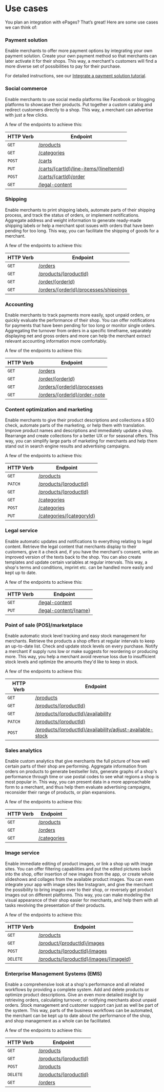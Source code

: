 # Use cases
You plan an integration with ePages?
That’s great!
Here are some use cases we can think of:

### Payment solution

Enable merchants to offer more payment options by integrating your own payment solution.
Create your own payment method so that merchants can later activate it for their shops.
This way, a merchant's customers will find a more diverse set of possibilities to pay for their purchase.</br>

For detailed instructions, see our [Integrate a payment solution tutorial](http://docs.beyondshop.cloud/#_integrate_a_payment_solution).

### Social commerce

Enable merchants to use social media platforms like Facebook or blogging platforms to showcase their products.
Put together a custom catalog and redirect customers directly to a shop.
This way, a merchant can advertise with just a few clicks.</br>

A few of the endpoints to achieve this:

| HTTP Verb | Endpoint
|---|---
|`GET` |[/products](https://beyond.docs.stoplight.io/beyond-rest-api/api-reference/products/products-list)
|`GET`| [/categories](https://beyond.docs.stoplight.io/beyond-rest-api/api-reference/categories/categories-list)
|`POST` |[/carts](https://beyond.docs.stoplight.io/beyond-rest-api/api-reference/carts/cart-create)
|`PUT` |[/carts/{cartId}/line-items/{lineItemId}](https://beyond.docs.stoplight.io/beyond-rest-api/api-reference/carts/cart-replace-line-item)
|`POST` |[/carts/{cartId}/order](https://beyond.docs.stoplight.io/beyond-rest-api/api-reference/carts/cart-order)
|`GET`|[/legal-content](https://beyond.docs.stoplight.io/beyond-rest-api/api-reference/legal-content/merchant-legal-content-list) 

### Shipping

Enable merchants to print shipping labels, automate parts of their shipping process, and track the status of orders, or implement notifications.
Aggregate address and weight information to generate ready-made shipping labels or help a merchant spot issues with orders that have been pending for too long.
This way, you can facilitate the shipping of goods for a merchant.</br>

A few of the endpoints to achieve this:

| HTTP Verb | Endpoint
|---|---
|`GET`|[/orders](https://beyond.docs.stoplight.io/beyond-rest-api/api-reference/orders/orders-list)
|`GET`|[/products/{productId}](https://beyond.docs.stoplight.io/beyond-rest-api/api-reference/products/product-get)
|`GET`|[/order/{orderId}](https://beyond.docs.stoplight.io/beyond-rest-api/api-reference/orders/order-get)
|`GET`|[/orders/{orderId}/processes/shippings](https://beyond.docs.stoplight.io/beyond-rest-api/api-reference/orders/get-shipping-processes) |`GET`|[/orders/{orderId}/processes/shippings/{shippingProcessId}](https://beyond.docs.stoplight.io/beyond-rest-api/api-reference/orders/get-shipping-process)

### Accounting

Enable merchants to track payments more easily, spot unpaid orders, or quickly evaluate the performance of their shop.
You can offer notifications for payments that have been pending for too long or monitor single orders. 
Aggregating the turnover from orders in a specific timeframe, separately displaying net and gross orders and more can help the merchant extract relevant accounting information more comfortably.</br>

A few of the endpoints to achieve this:

| HTTP Verb | Endpoint
|---|---
|`GET`|[/orders](https://beyond.docs.stoplight.io/beyond-rest-api/api-reference/orders/orders-list) 
|`GET`|[/order/{orderId}](https://beyond.docs.stoplight.io/beyond-rest-api/api-reference/orders/order-get)
|`GET`|[/orders/{orderId}/processes](https://beyond.docs.stoplight.io/beyond-rest-api/api-reference/orders/get-order-processes)
|`GET`|[/orders/{orderId}/order-note](https://beyond.docs.stoplight.io/beyond-rest-api/api-reference/orders/order-note-update)

### Content optimization and marketing

Enable merchants to give their product descriptions and collections a SEO check, automate parts of the marketing, or help them with translation.
Improve product names and descriptions and immediately update a shop.
Rearrange and create collections for a better UX or for seasonal offers.
This way, you can simplify large parts of marketing for merchants and help them stand out in search engine results and advertising campaigns.</br>

A few of the endpoints to achieve this:

| HTTP Verb | Endpoint
|---|---
|`GET`|[/products](https://beyond.docs.stoplight.io/beyond-rest-api/api-reference/products/products-list)
|`PATCH`|[/products/{productId}](https://beyond.docs.stoplight.io/beyond-rest-api/api-reference/products/product-patch-json)
|`GET`|[/products/{productId}](https://beyond.docs.stoplight.io/beyond-rest-api/api-reference/products/product-get)
|`GET`|[/categories](https://beyond.docs.stoplight.io/beyond-rest-api/api-reference/categories/categories-list)
|`POST`|[/categories](https://beyond.docs.stoplight.io/beyond-rest-api/api-reference/categories/category-create)
|`PUT`|[/categories/{categoryId}](https://beyond.docs.stoplight.io/beyond-rest-api/api-reference/categories/category-put)

### Legal service

Enable automatic updates and notifications to everything relating to legal content.
Retrieve the legal content that merchants display to their customers, give it a check and, if you have the merchant's consent, write an improved version of the texts back to the shop.
You can also create templates and update certain variables at regular intervals.
This way, a shop's terms and conditions, imprint etc. can be handled more easily and kept up to date. </br>

A few of the endpoints to achieve this:

| HTTP Verb | Endpoint
|---|---
|`GET`|[/legal-content](https://beyond.docs.stoplight.io/beyond-rest-api/api-reference/legal-content/merchant-legal-content-list)
|`PUT`|[/legal-content/{name}](https://beyond.docs.stoplight.io/beyond-rest-api/api-reference/legal-content/merchant-legal-content-edit)

### Point of sale (POS)/marketplace

Enable automatic stock level tracking and easy stock management for merchants.
Retrieve the products a shop offers at regular intervals to keep an up-to-date list.
Check and update stock levels on every purchase.
Notify a merchant if supply runs low or make suggests for reordering or producing more.
This way, you help a merchant avoid revenue loss due to insufficient stock levels and optimize the amounts they'd like to keep in stock.</br>

A few of the endpoints to achieve this:

| HTTP Verb | Endpoint
|---|---
|`GET`|[/products](https://beyond.docs.stoplight.io/beyond-rest-api/api-reference/products/products-list)
|`GET`|[/products/{productId}](https://beyond.docs.stoplight.io/beyond-rest-api/api-reference/products/product-get)
|`GET`|[/products/{productId}/availability](https://beyond.docs.stoplight.io/beyond-rest-api/api-reference/products/product-availability-get)
|`PATCH`|[/products/{productId}](https://beyond.docs.stoplight.io/beyond-rest-api/api-reference/products/product-patch-json) 
|`POST`|[/products/{productId}/availability/adjust-available-stock](https://beyond.docs.stoplight.io/beyond-rest-api/api-reference/products/product-availability-adjust-available-stock)

### Sales analytics

Enable custom analytics that give merchants the full picture of how well certain parts of their shop are performing.
Aggregate information from orders on products to generate bestseller lists, generate graphs of a shop's performance through time or use postal codes to see what regions a shop is most popular in.
This way, you can present data in a more approachable form to a merchant, and thus help them evaluate advertising campaigns, reconsider their range of products, or plan expansions.</br>

A few of the endpoints to achieve this:

| HTTP Verb | Endpoint
|---|---
|`GET`|[/products](https://beyond.docs.stoplight.io/beyond-rest-api/api-reference/products/products-list) 
|`GET`|[/orders](https://beyond.docs.stoplight.io/beyond-rest-api/api-reference/orders/orders-list)
|`GET`|[/categories](https://beyond.docs.stoplight.io/beyond-rest-api/api-reference/categories/categories-list)

### Image service

Enable immediate editing of product images, or link a shop up with image sites.
You can offer filtering capabilities and put the edited pictures back into the shop, offer insertion of new images from the app, or create whole slideshows and collages from the available product images.
You can even integrate your app with image sites like Instagram, and give the merchant the possibility to bring images over to their shop, or reversely get product images out on different platforms.
This way, you can make modeling the visual appearance of their shop easier for merchants, and help them with all tasks revolving the presentation of their products.</br>

A few of the endpoints to achieve this:

| HTTP Verb | Endpoint
|---|---
|`GET`|[/products](https://beyond.docs.stoplight.io/beyond-rest-api/api-reference/products/products-list) 
|`GET`|[/product/{productId}/images](https://beyond.docs.stoplight.io/beyond-rest-api/api-reference/products/product-images-list)
|`POST`|[/products/{productId}/images](https://beyond.docs.stoplight.io/beyond-rest-api/api-reference/products/product-images-create)
|`DELETE`|[/products/{productId}/images/{imageId}](https://beyond.docs.stoplight.io/beyond-rest-api/api-reference/products/product-image-delete) 

### Enterprise Management Systems (EMS)

Enable a comprehensive look at a shop's performance and all related workflows by providing a complete system.
Add and delete products or optimize product descriptions.
Give an even more detailed insight by retrieving orders, calculating turnover, or notifying merchants about unpaid orders.
Stock management and customer support can just as well be part of the system.
This way, parts of the business workflows can be automated, the merchant can be kept up to date about the performance of the shop, and shop management as a whole can be facilitated.</br>

A few of the endpoints to achieve this:

| HTTP Verb | Endpoint
|---|---
|`GET`|[/products](https://beyond.docs.stoplight.io/beyond-rest-api/api-reference/products/products-list)
|`GET`|[/products/{productId}](https://beyond.docs.stoplight.io/beyond-rest-api/api-reference/products/product-get)
|`POST`|[/products](https://beyond.docs.stoplight.io/beyond-rest-api/api-reference/products/products-create) 
|`DELETE`|[/products/{productId}](https://beyond.docs.stoplight.io/beyond-rest-api/api-reference/products/product-delete)
|`GET`|[/orders](https://beyond.docs.stoplight.io/beyond-rest-api/api-reference/orders/orders-list)